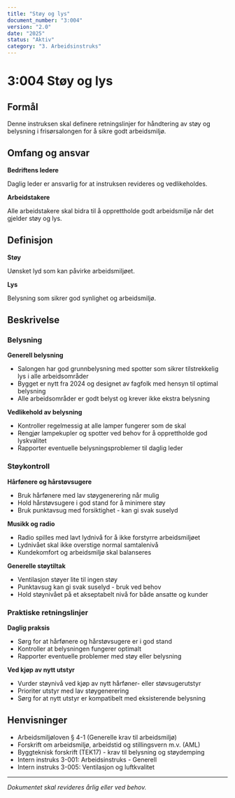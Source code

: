 ```yaml
---
title: "Støy og lys"
document_number: "3:004"
version: "2.0"
date: "2025"
status: "Aktiv"
category: "3. Arbeidsinstruks"
---
```


# 3:004 Støy og lys

## Formål

Denne instruksen skal definere retningslinjer for håndtering av støy og belysning i frisørsalongen for å sikre godt arbeidsmiljø.

## Omfang og ansvar

**Bedriftens ledere**

Daglig leder er ansvarlig for at instruksen revideres og vedlikeholdes.

**Arbeidstakere**

Alle arbeidstakere skal bidra til å opprettholde godt arbeidsmiljø når det gjelder støy og lys.

## Definisjon

**Støy**

Uønsket lyd som kan påvirke arbeidsmiljøet.

**Lys**

Belysning som sikrer god synlighet og arbeidsmiljø.

## Beskrivelse

### Belysning

**Generell belysning**
- Salongen har god grunnbelysning med spotter som sikrer tilstrekkelig lys i alle arbeidsområder
- Bygget er nytt fra 2024 og designet av fagfolk med hensyn til optimal belysning
- Alle arbeidsområder er godt belyst og krever ikke ekstra belysning

**Vedlikehold av belysning**
- Kontroller regelmessig at alle lamper fungerer som de skal
- Rengjør lampekupler og spotter ved behov for å opprettholde god lyskvalitet
- Rapporter eventuelle belysningsproblemer til daglig leder

### Støykontroll

**Hårfønere og hårstøvsugere**
- Bruk hårfønere med lav støygenerering når mulig
- Hold hårstøvsugere i god stand for å minimere støy
- Bruk punktavsug med forsiktighet - kan gi svak suselyd

**Musikk og radio**
- Radio spilles med lavt lydnivå for å ikke forstyrre arbeidsmiljøet
- Lydnivået skal ikke overstige normal samtalenivå
- Kundekomfort og arbeidsmiljø skal balanseres

**Generelle støytiltak**
- Ventilasjon støyer lite til ingen støy
- Punktavsug kan gi svak suselyd - bruk ved behov
- Hold støynivået på et akseptabelt nivå for både ansatte og kunder

### Praktiske retningslinjer

**Daglig praksis**
- Sørg for at hårfønere og hårstøvsugere er i god stand
- Kontroller at belysningen fungerer optimalt
- Rapporter eventuelle problemer med støy eller belysning

**Ved kjøp av nytt utstyr**
- Vurder støynivå ved kjøp av nytt hårføner- eller støvsugerutstyr
- Prioriter utstyr med lav støygenerering
- Sørg for at nytt utstyr er kompatibelt med eksisterende belysning

## Henvisninger

- Arbeidsmiljøloven § 4-1 (Generelle krav til arbeidsmiljø)
- Forskrift om arbeidsmiljø, arbeidstid og stillingsvern m.v. (AML)
- Byggteknisk forskrift (TEK17) - krav til belysning og støydemping
- Intern instruks 3-001: Arbeidsinstruks - Generell
- Intern instruks 3-005: Ventilasjon og luftkvalitet

---

*Dokumentet skal revideres årlig eller ved behov.*
